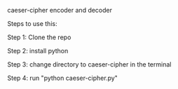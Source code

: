 caeser-cipher encoder and decoder

Steps to use this:

Step 1: Clone the repo

Step 2: install python

Step 3: change directory to caeser-cipher in the terminal

Step 4: run "python caeser-cipher.py"